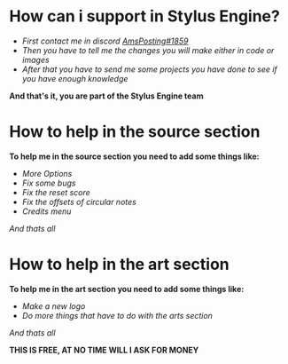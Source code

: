 # How can i support in Stylus Engine?

- *First contact me in discord [AmsPosting#1859]()*
- *Then you have to tell me the changes you will make either in code or images*
- *After that you have to send me some projects you have done to see if you have enough knowledge*

**And that's it, you are part of the Stylus Engine team**

# How to help in the source section

**To help me in the source section you need to add some things like:**

- *More Options*
- *Fix some bugs*
- *Fix the reset score*
- *Fix the offsets of circular notes*
- *Credits menu*

*And thats all*

# How to help in the art section

**To help me in the art section you need to add some things like:**

- *Make a new logo*
- *Do more things that have to do with the arts section*

*And thats all*

**THIS IS FREE, AT NO TIME WILL I ASK FOR MONEY**
